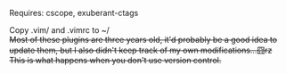 Requires: cscope, exuberant-ctags

Copy .vim/ and .vimrc to ~/  
<del>Most of these plugins are three years old, it'd probably be a good idea to
update them, but I also didn't keep track of my own modifications...囧rz  
This is what happens when you don't use version control.</del>
